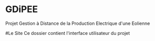 # GDiPEE
Projet Gestion à Distance de la Production Electrique d'une Eolienne 

#Le Site
Ce dossier contient l'interface utilisateur du projet

